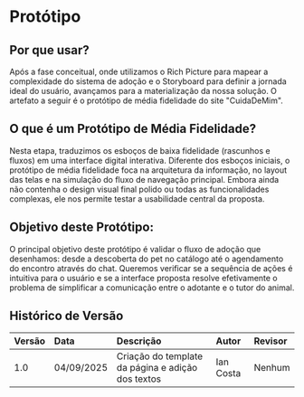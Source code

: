 # Protótipo

## Por que usar?
Após a fase conceitual, onde utilizamos o Rich Picture para mapear a complexidade do sistema de adoção e o Storyboard para definir a jornada ideal do usuário, avançamos para a materialização da nossa solução. O artefato a seguir é o protótipo de média fidelidade do site "CuidaDeMim".

## O que é um Protótipo de Média Fidelidade?

Nesta etapa, traduzimos os esboços de baixa fidelidade (rascunhos e fluxos) em uma interface digital interativa. Diferente dos esboços iniciais, o protótipo de média fidelidade foca na arquitetura da informação, no layout das telas e na simulação do fluxo de navegação principal. Embora ainda não contenha o design visual final polido ou todas as funcionalidades complexas, ele nos permite testar a usabilidade central da proposta.

## Objetivo deste Protótipo:

O principal objetivo deste protótipo é validar o fluxo de adoção que desenhamos: desde a descoberta do pet no catálogo até o agendamento do encontro através do chat. Queremos verificar se a sequência de ações é intuitiva para o usuário e se a interface proposta resolve efetivamente o problema de simplificar a comunicação entre o adotante e o tutor do animal.

## Histórico de Versão

| Versão | Data | Descrição | Autor | Revisor |
| :--- | :--- | :--- | :--- | :--- |
| 1.0 | 04/09/2025 | Criação do template da página e adição dos textos | Ian Costa | Nenhum |
